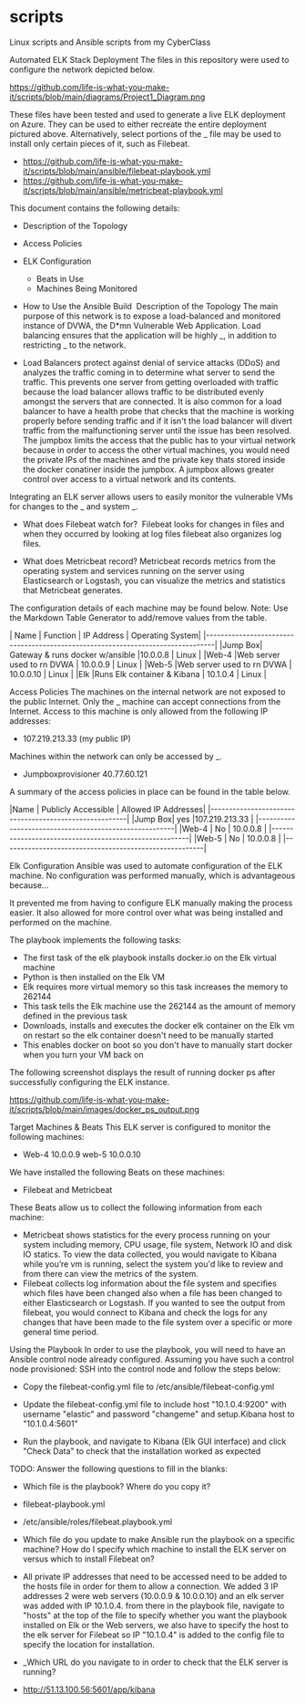 # scripts
Linux scripts and Ansible scripts from my CyberClass


Automated ELK Stack Deployment
The files in this repository were used to configure the network depicted below.

  https://github.com/life-is-what-you-make-it/scripts/blob/main/diagrams/Project1_Diagram.png 

These files have been tested and used to generate a live ELK deployment on Azure. They can be used to either recreate the entire deployment pictured above. Alternatively, select portions of the _ file may be used to install only certain pieces of it, such as Filebeat.
* https://github.com/life-is-what-you-make-it/scripts/blob/main/ansible/filebeat-playbook.yml
* https://github.com/life-is-what-you-make-it/scripts/blob/main/ansible/metricbeat-playbook.yml 

This document contains the following details:
* Description of the Topology 
* Access Policies 
* ELK Configuration 
    * Beats in Use 
    * Machines Being Monitored 
* How to Use the Ansible Build 
Description of the Topology
The main purpose of this network is to expose a load-balanced and monitored instance of DVWA, the D*mn Vulnerable Web Application.
Load balancing ensures that the application will be highly _, in addition to restricting _ to the network.

* Load Balancers protect against denial of service attacks (DDoS) and analyzes the traffic coming in to determine what server to send the traffic. This prevents one server from getting overloaded with traffic because the load balancer allows traffic to be distributed evenly amongst the servers that are connected. It is also common for a load balancer to have a health probe that checks that the machine is working properly before sending traffic and if it isn't the load balancer will divert traffic from the malfunctioning server until the issue has been resolved. The jumpbox limits the access that the public has to your virtual network because in order to access the other virtual machines, you would need the private IPs of the machines and the private key thats stored inside the docker conatiner inside the jumpbox. A jumpbox allows greater control over access to a virtual network and its contents.


Integrating an ELK server allows users to easily monitor the vulnerable VMs for changes to the _ and system _.
* What does Filebeat watch for?  Filebeat looks for changes in files and when they occurred by looking at log files filebeat also organizes log files.

* What does Metricbeat record? Metricbeat records metrics from the operating system and services running on the server using Elasticsearch or Logstash, you can visualize the metrics and statistics that Metricbeat generates.

The configuration details of each machine may be found below.
Note: Use the Markdown Table Generator to add/remove values from the table.


|  Name  |       Function	                  |  IP Address     |	 Operating System|
|--------------------------------------------------------------------------------|
|Jump Box|	Gateway & runs docker w/ansible	|10.0.0.8         |	Linux            |
|Web-4	 |Web server used to rn DVWA        |	10.0.0.9        |	Linux            |
|Web-5	 |Web server used to rn DVWA        |	10.0.0.10       |	Linux            |
|Elk 	   |Runs Elk container & Kibana       |	10.1.0.4        |	Linux            |



Access Policies
The machines on the internal network are not exposed to the public Internet. 
Only the _ machine can accept connections from the Internet. Access to this machine is only allowed from the following IP addresses:
*  107.219.213.33  (my public IP)

Machines within the network can only be accessed by _.
* Jumpboxprovisioner 40.77.60.121

A summary of the access policies in place can be found in the table below.


|Name    |   Publicly Accessible |	Allowed IP Addresses|
|-------------------------------------------------------|
|Jump Box|	   yes	             |107.219.213.33        |
|-------------------------------------------------------|
|Web-4   |	   No                |	10.0.0.8            |
|-------------------------------------------------------|
|Web-5   |     No                |	10.0.0.8            | 
|-------------------------------------------------------|


Elk Configuration
Ansible was used to automate configuration of the ELK machine. No configuration was performed manually, which is advantageous because...

It prevented me from having to configure ELK manually making the process easier. It also allowed for more control over what was being installed and performed on the machine.


The playbook implements the following tasks:
* The first task of the elk playbook installs docker.io on the Elk virtual machine
* Python is then installed on the Elk VM
* Elk requires more virtual memory so this task increases the memory to 262144
* This task tells the Elk machine use the 262144 as the amount of memory defined in the previous task
* Downloads, installs and executes the docker elk container on the Elk vm on restart so the elk container doesn't need to be manually started
* This enables docker on boot so you don't have to manually start docker when you turn your VM back on

The following screenshot displays the result of running docker ps after successfully configuring the ELK instance.

https://github.com/life-is-what-you-make-it/scripts/blob/main/images/docker_ps_output.png 


Target Machines & Beats
This ELK server is configured to monitor the following machines:

* Web-4 10.0.0.9  web-5 10.0.0.10

We have installed the following Beats on these machines:

*  Filebeat and Metricbeat

These Beats allow us to collect the following information from each machine:

* Metricbeat shows statistics for the every process running on your system including memory, CPU usage, file system, Network IO and disk IO statics. To view the data collected, you would navigate to Kibana while you’re vm is running, select the system you'd like to review and from there can view the metrics of the system.
* Filebeat collects log information about the file system and specifies which files have been changed also when a file has been changed to either Elasticsearch or Logstash. If you wanted to see the output from filebeat, you would connect to Kibana and check the logs for any changes that have been made to the file system over a specific or more general time period. 

Using the Playbook
In order to use the playbook, you will need to have an Ansible control node already configured. Assuming you have such a control node provisioned: 
SSH into the control node and follow the steps below:

* Copy the filebeat-config.yml file to /etc/ansible/filebeat-config.yml

* Update the filebeat-config.yml file to include host "10.1.0.4:9200" with username "elastic" and password "changeme" and setup.Kibana host to "10.1.0.4:5601"

* Run the playbook, and navigate to Kibana (Elk GUI interface) and click "Check Data" to check that the installation worked as expected

TODO: Answer the following questions to fill in the blanks:
* Which file is the playbook? Where do you copy it?

*  filebeat-playbook.yml
*  /etc/ansible/roles/filebeat.playbook.yml


* Which file do you update to make Ansible run the playbook on a specific machine? How do I specify which machine to install the ELK server on versus which to install Filebeat on?

* All private IP addresses that need to be accessed need to be added to the hosts file in order for them to allow a connection. We added 3 IP addresses 2 were web servers (10.0.0.9 & 10.0.0.10) and an elk server was added with IP 10.1.0.4. from there in the playbook file, navigate to "hosts" at the top of the file to specify whether you want the playbook installed on Elk or the Web servers, we also have to specify the host to the elk server for Filebeat so IP "10.1.0.4" is added to the config file to specify the location for installation.


* _Which URL do you navigate to in order to check that the ELK server is running?

*  http://51.13.100.56:5601/app/kibana 

